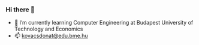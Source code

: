 ### Hi there 👋

- 🌱 I’m currently learning Computer Engineering at Budapest University of Technology and Economics
- 📫 kovacsdonat@edu.bme.hu


